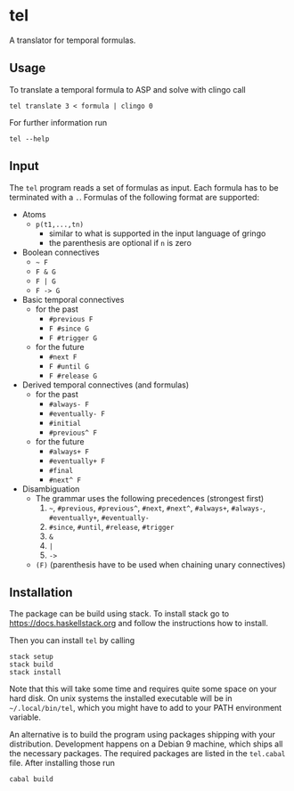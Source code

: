 # tel

A translator for temporal formulas.

## Usage

To translate a temporal formula to ASP and solve with clingo call

    tel translate 3 < formula | clingo 0

For further information run

    tel --help

## Input

The `tel` program reads a set of formulas as input. Each formula has to be
terminated with a `.`. Formulas of the following format are supported:

- Atoms
  - `p(t1,...,tn)`
    - similar to what is supported in the input language of gringo
    - the parenthesis are optional if `n` is zero
- Boolean connectives
  - `~ F`
  - `F & G`
  - `F | G`
  - `F -> G`
- Basic temporal connectives
  - for the past
    - `#previous F`
    - `F #since G`
    - `F #trigger G`
  - for the future
    - `#next F`
    - `F #until G`
    - `F #release G`
- Derived temporal connectives (and formulas)
  - for the past
    - `#always- F`
    - `#eventually- F`
    - `#initial`
    - `#previous^ F`
  - for the future
    - `#always+ F`
    - `#eventually+ F`
    - `#final`
    - `#next^ F`
- Disambiguation
  - The grammar uses the following precedences (strongest first)
    1. `~`, `#previous`, `#previous^`, `#next`, `#next^`, `#always+`,
       `#always-`, `#eventually+`, `#eventually-`
    2. `#since`, `#until`, `#release`, `#trigger`
    3. `&`
    4. `|`
    5. `->`
  - `(F)` (parenthesis have to be used when chaining unary connectives)

## Installation

The package can be build using stack. To install stack go to
<https://docs.haskellstack.org> and follow the instructions how to install.

Then you can install `tel` by calling

    stack setup
    stack build
    stack install

Note that this will take some time and requires quite some space on your hard
disk. On unix systems the installed executable will be in `~/.local/bin/tel`,
which you might have to add to your PATH environment variable.

An alternative is to build the program using packages shipping with your
distribution. Development happens on a Debian 9 machine, which ships all the
necessary packages. The required packages are listed in the `tel.cabal` file.
After installing those run

    cabal build
